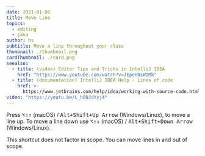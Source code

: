 ```yaml
---
date: 2021-01-08
title: Move Line
topics:
  - editing
  - java
author: hs
subtitle: Move a line throughout your class
thumbnail: ./thumbnail.png
cardThumbnail: ./card.png
seealso:
  - title: (video) Editor Tips and Tricks in IntelliJ IDEA
    href: "https://www.youtube.com/watch?v=JEpeHNsWIMk"
  - title: (documentation) IntelliJ IDEA Help - Lines of code
    href: >-
      https://www.jetbrains.com/help/idea/working-with-source-code.html#editor_lines_code_blocks
video: "https://youtu.be/L_h8NJdYyj4"
---
```


Press <kbd>⌥⇧↑</kbd> (macOS) / <kbd>Alt+Shift+Up Arrow</kbd> (Windows/Linux), to move a line up. To move a line down use <kbd>⌥⇧↓</kbd> (macOS) / <kbd>Alt+Shift+Down Arrow</kbd> (Windows/Linux).

This shortcut does not factor in scope. You can move lines in and out of scope.
